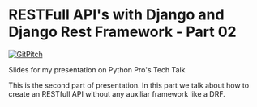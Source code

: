 # RESTFull API's with Django and Django Rest Framework - Part 02
[![GitPitch](https://gitpitch.com/assets/badge.svg)](https://gitpitch.com/Riverfount/drf_api_presentation/master?p=part02)

Slides for my presentation on Python Pro's Tech Talk

This is the second part of presentation. In this part we talk about how to
create an RESTfull API without any auxiliar framework like a DRF.
